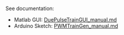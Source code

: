 See documentation:
* Matlab GUI: [DuePulseTrainGUI_manual.md](DuePulseTrainGUI_manual.md)
* Arduino Sketch: [PWMTrainGen_manual.md](PWMTrainGen_manual.md)
